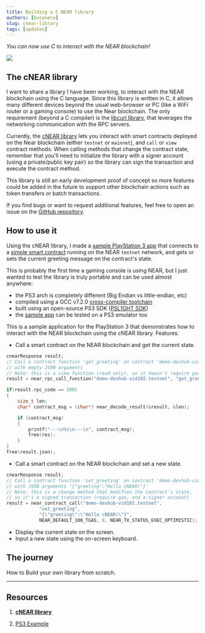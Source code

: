 ```yaml
---
title: Building a C NEAR library
authors: [bucanero]
slug: cnear-library
tags: [updates]
---
```


*You can now use C to interact with the NEAR blockchain!*

<p><img src="/docs/blog/cnear-ps3-screenshot.png" /></p>

<!-- truncate -->

## The cNEAR library

I want to share a library I have been working, to interact with the NEAR blockchain using the C language. Since this library is written in C, it allows many different devices beyond the usual web-browser or PC (like a WiFi router or a gaming console) to use the Near blockchain.
The only requirement (beyond a C compiler) is the [libcurl library](https://curl.se/libcurl/), that leverages the networking communication with the RPC servers.

Currently, the [cNEAR library](https://github.com/bucanero/cnear-poc) lets you interact with smart contracts deployed on the Near blockchain (either `testnet` or `mainnet`), and `call` or `view` contract methods.
When calling methods that change the contract state, remember that you'll need to initialize the library with a signer account (using a private/public key pair) so the library can sign the transaction and execute the contract method.

This library is still an early development proof of concept so more features could be added in the future to support other blockchain actions such as token transfers or batch transactions.

If you find bugs or want to request additional features, feel free to open an issue on the [GitHub repository](https://github.com/bucanero/cnear-poc).

## How to use it

Using the cNEAR library, I made a [sample PlayStation 3 app](https://github.com/bucanero/cnear-poc/tree/main/sample-ps3) that connects to a [simple smart contract](https://docs.near.org/build/smart-contracts/quickstart#the-contract) running on the NEAR `testnet` network, and gets or sets the current greeting message on the contract's state.

This is probably the first time a gaming console is using NEAR, but I just wanted to test the library is truly portable and can be used almost anywhere:
- the PS3 arch is completely different (Big Endian vs little-endian, etc)
- compiled using a GCC v7.2.0 [cross-compiler toolchain](https://github.com/ps3dev/ps3toolchain)
- built using an open-source PS3 SDK ([PSL1GHT SDK](https://github.com/ps3dev/PSL1GHT/))
- the [sample app](https://drive.google.com/file/d/1iR_aaH7BPIGA9_HHKJI1S6nVyR-vNhcM/view?usp=sharing) can be tested on a PS3 emulator too


This is a sample application for the PlayStation 3 that demonstrates how to interact with the NEAR blockchain using the cNEAR library.
Features:

- Call a smart contract on the NEAR blockchain and get the current state.
```c
cnearResponse result;
// Call a contract function 'get_greeting' on contract 'demo-devhub-vid102.testnet'
// with empty JSON arguments
// Note: this is a view function (read-only), so it doesn't require gas
result = near_rpc_call_function("demo-devhub-vid102.testnet", "get_greeting", "{}");

if(result.rpc_code == 200)
{
    size_t len;
    char* contract_msg = (char*) near_decode_result(&result, &len);

    if (contract_msg)
    {
        printf("---\n%s\n---\n", contract_msg);
        free(res);
    }
}
free(result.json);
```

- Call a smart contract on the NEAR blockchain and set a new state.
```c
cnearResponse result;
// Call a contract function 'set_greeting' on contract 'demo-devhub-vid102.testnet'
// with JSON arguments '{"greeting":"Hello cNEAR!"}'
// Note: this is a change method that modifies the contract's state,
// so it's a signed transaction (require gas, and a signer account)
result = near_contract_call("demo-devhub-vid102.testnet",
            "set_greeting",
            "{\"greeting\":\"Hello cNEAR!\"}",
            NEAR_DEFAULT_100_TGAS, 0, NEAR_TX_STATUS_EXEC_OPTIMISTIC);
```

- Display the current state on the screen.
- Input a new state using the on-screen keyboard.



## The journey

How to Build your own library from scratch.

---

## Resources

1. [**cNEAR library**](https://github.com/bucanero/cnear-poc)

2. [PS3 Example](https://github.com/bucanero/cnear-poc/tree/main/sample-ps3)
